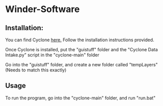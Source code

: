 # Winder-Software

## Installation:

You can find Cyclone [here.](https://github.com/reilleya/cyclone) Follow the installation instructions provided.

Once Cyclone is installed, put the "guistuff" folder and the "Cyclone Data Intake.py" script in the "cyclone-main" folder

Go into the "guistuff" folder, and create a new folder called "tempLayers" (Needs to match this exactly)

## Usage

To run the program, go into the "cyclone-main" folder, and run "run.bat"
